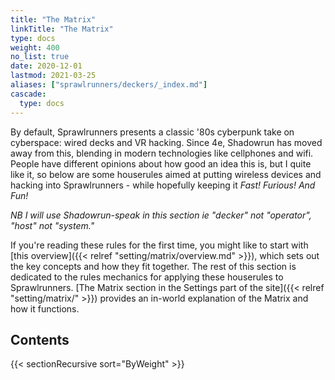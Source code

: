 ```yaml
---
title: "The Matrix"
linkTitle: "The Matrix"
type: docs
weight: 400
no_list: true
date: 2020-12-01
lastmod: 2021-03-25
aliases: ["sprawlrunners/deckers/_index.md"]
cascade:
  type: docs
---
```


By default, Sprawlrunners presents a classic '80s cyberpunk take on cyberspace: wired decks and VR hacking. Since 4e, Shadowrun has moved away from this, blending in modern technologies like cellphones and wifi. People have different opinions about how good an idea this is, but I quite like it, so below are some houserules aimed at putting wireless devices and hacking into Sprawlrunners - while hopefully keeping it _Fast! Furious! And Fun!_

*NB I will use Shadowrun-speak in this section ie "decker" not "operator", "host" not "system."*

If you're reading these rules for the first time, you might like to start with [this overview]({{< relref "setting/matrix/overview.md" >}}), which sets out the key concepts and how they fit together. The rest of this section is dedicated to the rules mechanics for applying these houserules to Sprawlrunners. [The Matrix section in the Settings part of the site]({{< relref "setting/matrix/" >}}) provides an in-world explanation of the Matrix and how it functions. 

## Contents

{{< sectionRecursive sort="ByWeight" >}}
